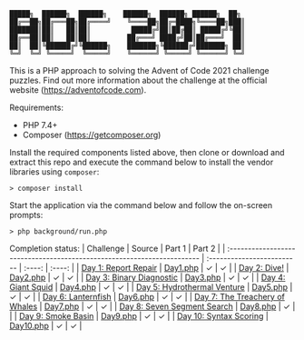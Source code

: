 
    █████╗  ██████╗  ██████╗    ██████╗  ██████╗ ██████╗  ██╗
    ██╔══██╗██╔═══██╗██╔════╝    ╚════██╗██╔═████╗╚════██╗███║
    ███████║██║   ██║██║          █████╔╝██║██╔██║ █████╔╝╚██║
    ██╔══██║██║   ██║██║         ██╔═══╝ ████╔╝██║██╔═══╝  ██║
    ██║  ██║╚██████╔╝╚██████╗    ███████╗╚██████╔╝███████╗ ██║
    ╚═╝  ╚═╝ ╚═════╝  ╚═════╝    ╚══════╝ ╚═════╝ ╚══════╝ ╚═╝


This is a PHP approach to solving the Advent of Code 2021 challenge puzzles. Find out more information about the challenge at the official website (https://adventofcode.com).

Requirements:
- PHP 7.4+
- Composer (https://getcomposer.org)

Install the required components listed above, then clone or download and extract this repo and execute the command below to install the vendor libraries using `composer`:

```
> composer install
``` 

Start the application via the command below and follow the on-screen prompts:
```
> php background/run.php
```

Completion status:
| Challenge                                                               | Source                     | Part 1 | Part 2 |
| :---------------------------------------------------------------------- | :------------------------- | :----: | :----: |
| [Day 1: Report Repair](https://adventofcode.com/2021/day/1)             | [Day1.php](src/Day1.php)   | ✓      | ✓      |
| [Day 2: Dive!](https://adventofcode.com/2021/day/2)                     | [Day2.php](src/Day2.php)   | ✓      | ✓      |
| [Day 3: Binary Diagnostic](https://adventofcode.com/2021/day/3)         | [Day3.php](src/Day3.php)   | ✓      | ✓      |
| [Day 4: Giant Squid](https://adventofcode.com/2021/day/4)               | [Day4.php](src/Day4.php)   | ✓      | ✓      |
| [Day 5: Hydrothermal Venture](https://adventofcode.com/2021/day/5)      | [Day5.php](src/Day5.php)   | ✓      | ✓      |
| [Day 6: Lanternfish](https://adventofcode.com/2021/day/6)               | [Day6.php](src/Day6.php)   | ✓      | ✓      |
| [Day 7: The Treachery of Whales](https://adventofcode.com/2021/day/7)   | [Day7.php](src/Day7.php)   | ✓      | ✓      |
| [Day 8: Seven Segment Search](https://adventofcode.com/2021/day/8)      | [Day8.php](src/Day8.php)   | ✓      |        |
| [Day 9: Smoke Basin](https://adventofcode.com/2021/day/9)               | [Day9.php](src/Day9.php)   | ✓      | ✓      |
| [Day 10: Syntax Scoring](https://adventofcode.com/2021/day/10)          | [Day10.php](src/Day10.php) | ✓      | ✓      |
